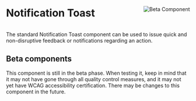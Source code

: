<div style="display: inline-flex; align-items: center; justify-content: space-between; width: 100%;">
    <h1>Notification Toast</h1>
    <img src="assets/beta.png" alt="Beta Component" />
</div>

The standard Notification Toast component can be used to issue quick and non-disruptive feedback or notifications regarding an action.

## Beta components

This component is still in the beta phase. When testing it, keep in mind that it may not have gone through all quality control measures, and it may not yet have WCAG accessibility certification. There may be changes to this component in the future.
